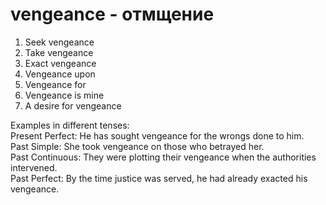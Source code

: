 # vengeance - отмщение

1. Seek vengeance  
2. Take vengeance  
3. Exact vengeance  
4. Vengeance upon  
5. Vengeance for  
6. Vengeance is mine  
7. A desire for vengeance  

Examples in different tenses:  
Present Perfect: He has sought vengeance for the wrongs done to him.  
Past Simple: She took vengeance on those who betrayed her.  
Past Continuous: They were plotting their vengeance when the authorities intervened.  
Past Perfect: By the time justice was served, he had already exacted his vengeance.
